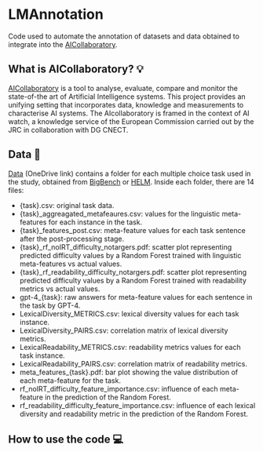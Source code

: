 # LMAnnotation
Code used to automate the annotation of datasets and data obtained to integrate into the [AICollaboratory](https://ai-collaboratory.jrc.ec.europa.eu/).

## What is AICollaboratory? 💡
[AICollaboratory](https://ai-collaboratory.jrc.ec.europa.eu/) is a tool to analyse, evaluate, compare and monitor the state-of-the art of Artificial Intelligence systems. This project provides an unifying setting that incorporates data, knowledge and measurements to characterise AI systems. The AIcollaboratory is framed in the context of AI watch, a knowledge service of the European Commission carried out by the JRC in collaboration with DG CNECT. 

## Data :page_facing_up:
[Data](https://upvedues-my.sharepoint.com/:f:/g/personal/ymordav_upv_edu_es/Ek3OQMpn9c1LpIqdhXO9STkBVEs2czgqo5MuMelIV1LLUA?e=niwklJ) (OneDrive link) contains a folder for each multiple choice task used in the study, obtained from [BigBench](https://github.com/google/BIG-bench) or [HELM](https://crfm.stanford.edu/helm/latest/). Inside each folder, there are 14 files:

- {task}.csv: original task data.
- {task}_aggreagated_metafeaures.csv: values for the linguistic meta-features for each instance in the task.
- {task}_features_post.csv: meta-feature values for each task sentence after the post-processing stage.
- {task}_rf_noIRT_difficulty_notargers.pdf: scatter plot representing predicted difficulty values by a Random Forest trained with linguistic meta-features vs actual values.
- {task}_rf_readability_difficulty_notargers.pdf: scatter plot representing predicted difficulty values by a Random Forest trained with readability metrics vs actual values.
- gpt-4_{task}: raw answers for meta-feature values for each sentence in the task by GPT-4.
- LexicalDiversity_METRICS.csv: lexical diversity values for each task instance.
- LexicalDiversity_PAIRS.csv: correlation matrix of lexical diversity metrics.
- LexicalReadability_METRICS.csv: readability metrics values for each task instance.
- LexicalReadability_PAIRS.csv: correlation matrix of readability metrics.
- meta_features_{task}.pdf: bar plot showing the value distribution of each meta-feature for the task.
- rf_noIRT_difficulty_feature_importance.csv: influence of each meta-feature in the prediction of the Random Forest. 
- rf_readability_difficulty_feature_importance.csv: influence of each lexical diversity and readability metric in the prediction of the Random Forest.

## How to use the code 💻

